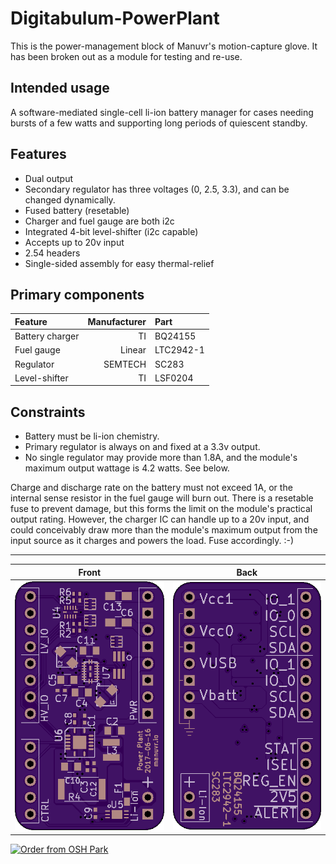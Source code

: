 # Digitabulum-PowerPlant

This is the power-management block of Manuvr's motion-capture glove. It has been broken out as a module for testing and re-use.

## Intended usage
A software-mediated single-cell li-ion battery manager for cases needing bursts of a few watts and supporting long periods of quiescent standby.

## Features
* Dual output
* Secondary regulator has three voltages (0, 2.5, 3.3), and can be changed dynamically.
* Fused battery (resetable)
* Charger and fuel gauge are both i2c
* Integrated 4-bit level-shifter (i2c capable)
* Accepts up to 20v input
* 2.54 headers
* Single-sided assembly for easy thermal-relief

## Primary components

Feature | Manufacturer | Part
:----|-----:|:----
Battery charger | TI | BQ24155
Fuel gauge | Linear | LTC2942-1
Regulator | SEMTECH | SC283
Level-shifter | TI | LSF0204

## Constraints
* Battery must be li-ion chemistry.
* Primary regulator is always on and fixed at a 3.3v output.
* No single regulator may provide more than 1.8A, and the module's maximum output wattage is 4.2 watts. See below.

Charge and discharge rate on the battery must not exceed 1A, or the internal sense resistor in the fuel gauge will burn out. There is a resetable fuse to prevent damage, but this forms the limit on the module's practical output rating. However, the charger IC can handle up to a 20v input, and could conceivably draw more than the module's maximum output from the input source as it charges and powers the load. Fuse accordingly. :-)

------------------------

Front | Back
:-------:|:------:
![Front](osh-render-front.png)  | ![Back](osh-render-back.png)


[<img src="https://oshpark.com/assets/badge-5b7ec47045b78aef6eb9d83b3bac6b1920de805e9a0c227658eac6e19a045b9c.png" alt="Order from OSH Park">](https://oshpark.com/shared_projects/OGOq8sZ7)
